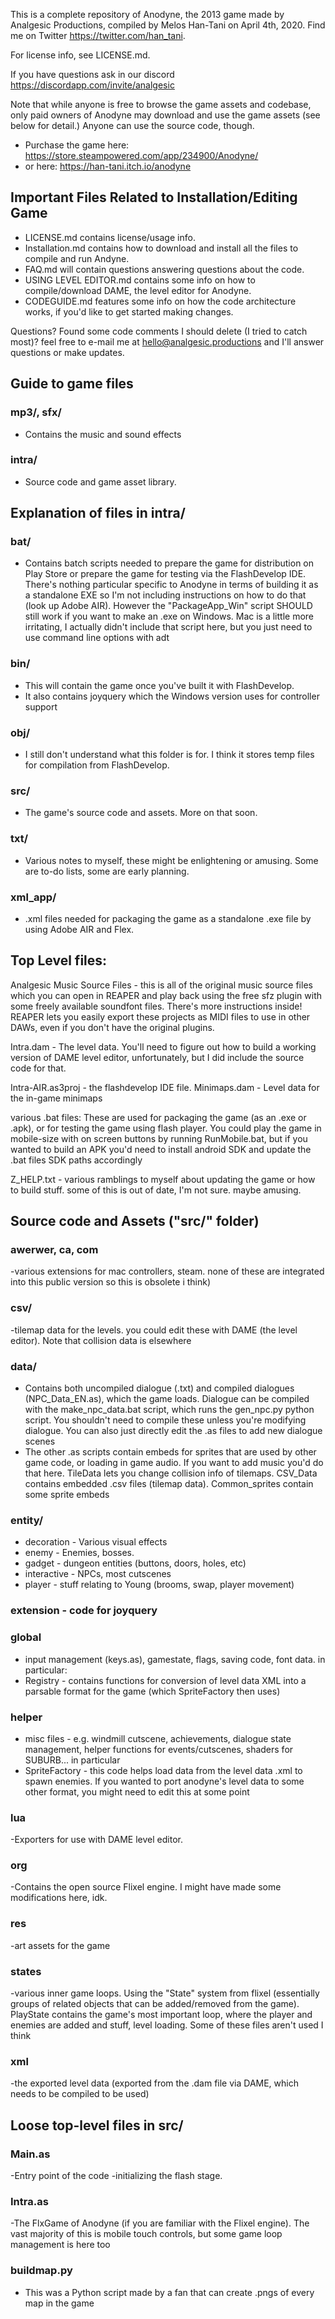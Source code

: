 This is a complete repository of Anodyne, the 2013 game made by Analgesic Productions, compiled by Melos Han-Tani on April 4th, 2020. Find me on Twitter https://twitter.com/han_tani. 

For license info, see LICENSE.md.

If you have questions ask in our discord https://discordapp.com/invite/analgesic

Note that while anyone is free to browse the game assets and codebase, only paid owners of Anodyne may download and use the game assets (see below for detail.) Anyone can use the source code, though.

- Purchase the game here: https://store.steampowered.com/app/234900/Anodyne/
- or here: https://han-tani.itch.io/anodyne

Important Files Related to Installation/Editing Game
-------------
- LICENSE.md contains license/usage info.
- Installation.md contains how to download and install all the files to compile and run Andyne.
- FAQ.md will contain questions answering questions about the code.
- USING LEVEL EDITOR.md contains some info on how to compile/download DAME, the level editor for Anodyne.
- CODEGUIDE.md features some info on how the code architecture works, if you'd like to get started making changes.

Questions? Found some code comments I should delete (I tried to catch most)? feel free to e-mail me at hello@analgesic.productions and I'll answer questions or make updates.

Guide to game files
------------

### mp3/, sfx/
- Contains the music and sound effects

### intra/
- Source code and game asset library.

Explanation of files in intra/
--------------------

### bat/
- Contains batch scripts needed to prepare the game for distribution on Play Store or prepare the game for testing via the FlashDevelop IDE. There's nothing particular specific to Anodyne in terms of building it as a standalone EXE so I'm not including instructions on how to do that (look up Adobe AIR). However the "PackageApp_Win" script SHOULD still work if you want to make an .exe on Windows. Mac is a little more irritating, I actually didn't include that script here, but you just need to use command line options with adt

###  bin/ 
- This will contain the game once you've built it with FlashDevelop.
- It also contains joyquery which the Windows version uses for controller support

### obj/
- I still don't understand what this folder is for. I think it stores temp files for compilation from FlashDevelop.

### src/
- The game's source code and assets. More on that soon.

###  txt/
- Various notes to myself, these might be enlightening or amusing. Some are to-do lists, some are early planning.

### xml_app/
- .xml files needed for packaging the game as a standalone .exe file by using Adobe AIR and Flex.



Top Level files:
-----------

Analgesic Music Source Files - this is all of the original music source files which you can open in REAPER and play back using the free sfz plugin with some freely available soundfont files. There's more instructions inside! REAPER lets you easily export these projects as MIDI files to use in other DAWs, even if you don't have the original plugins.

Intra.dam - The level data. You'll need to figure out how to build a working version of DAME level editor, unfortunately, but I did include the source code for that.

Intra-AIR.as3proj - the flashdevelop IDE file.
Minimaps.dam - Level data for the in-game minimaps

various .bat files: These are used for packaging the game (as an .exe or .apk), or for testing the game using flash player. You could play the game in mobile-size with on screen buttons by running RunMobile.bat, but if you wanted to build an APK you'd need to install android SDK and update the .bat files SDK paths accordingly

Z_HELP.txt  - various ramblings to myself about updating the game or how to build stuff. some of this is out of date, I'm not sure. maybe amusing.

Source code and Assets ("src/" folder)
--------------

### awerwer, ca, com 
-various extensions for mac controllers, steam. none of these are integrated into this public version so this is obsolete i think)

### csv/
-tilemap data for the levels. you could edit these with DAME (the level editor). Note that collision data is elsewhere

### data/
- Contains both uncompiled dialogue (.txt) and compiled dialogues (NPC_Data_EN.as), which the game loads. Dialogue can be compiled with the make_npc_data.bat script, which runs the gen_npc.py python script. You shouldn't need to compile these unless you're modifying dialogue. You can also just directly edit the .as files to add new dialogue scenes
- The other .as scripts contain embeds for sprites that are used by other game code, or loading in game audio. If you want to add music you'd do that here. TileData lets you change collision info of tilemaps. CSV_Data contains embedded .csv files (tilemap data). Common_sprites contain some sprite embeds

### entity/
- decoration -  Various visual effects
- enemy - Enemies, bosses.
- gadget - dungeon entities (buttons, doors, holes, etc)
- interactive - NPCs, most cutscenes
- player - stuff relating to Young (brooms, swap, player movement)

### extension - code for joyquery

### global
- input management (keys.as), gamestate, flags, saving code, font data. in particular:
- Registry - contains functions for conversion of level data XML into a parsable format for the game (which SpriteFactory then uses)

### helper 
- misc files - e.g. windmill cutscene, achievements, dialogue state management, helper functions for events/cutscenes, shaders for SUBURB... in particular
- SpriteFactory - this code helps load data from the level data .xml to spawn enemies. If you wanted to port anodyne's level data to some other format, you might need to edit this at some point

### lua 
-Exporters for use with DAME level editor.

### org
-Contains the open source Flixel engine. I might have made some modifications here, idk.

### res 
-art assets for the game

### states 
-various inner game loops. Using the "State" system from flixel (essentially groups of related objects that can be added/removed from the game). PlayState contains the game's most important loop, where the player and enemies are added and stuff, level loading. Some of these files aren't used I think

### xml 
-the exported level data (exported from the .dam file via DAME, which needs to be compiled to be used)

## Loose top-level files in src/

### Main.as 
-Entry point of the code -initializing the flash stage.

### Intra.as 
-The FlxGame of Anodyne (if you are familiar with the Flixel engine). The vast majority of this is mobile touch controls, but some game loop management is here too

### buildmap.py

- This was a Python script made by a fan that can create .pngs of every map in the game




